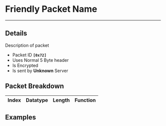 # Friendly Packet Name #

---


## Details ##

Description of packet
  * Packet ID **`[0x72]`**
  * Uses Normal 5 Byte header
  * Is Encrypted
  * Is sent by **Unknown** Server

## Packet Breakdown ##
| Index | Datatype | Length | Function |
|:------|:---------|:-------|:---------|

## Examples ##